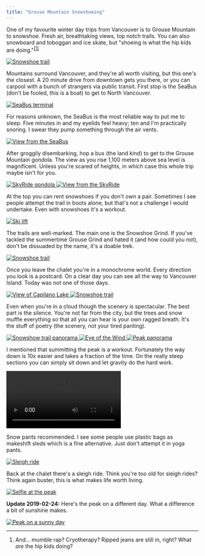 ```yaml
---
title: "Grouse Mountain Snowshoeing"
---
```


One of my favourite winter day trips from Vancouver is to Grouse Mountain to snowshoe. Fresh air, breathtaking views, top notch trails. You can also snowboard and toboggan and ice skate, but "shoeing is what the hip kids are doing."<sup><a href="#fn1" id="r1">[1]</a></sup>

<a class="image-link" href="https://s3.amazonaws.com/matthewminer/grouse-mountain/trail1.jpg" target="_blank">
    <img alt="Snowshoe trail" srcset="https://s3.amazonaws.com/matthewminer/grouse-mountain/trail1-thumbnail.jpg 1x, https://s3.amazonaws.com/matthewminer/grouse-mountain/trail1-thumbnail@2x.jpg 2x" src="https://s3.amazonaws.com/matthewminer/grouse-mountain/trail1-thumbnail.jpg">
</a>

Mountains surround Vancouver, and they're all worth visiting, but this one's the closest. A 20 minute drive from downtown gets you there, or you can carpool with a bunch of strangers via public transit. First stop is the SeaBus (don't be fooled, this is a boat) to get to North Vancouver.

<a class="image-link" href="https://s3.amazonaws.com/matthewminer/grouse-mountain/seabus-terminal.jpg" target="_blank">
    <img alt="SeaBus terminal" srcset="https://s3.amazonaws.com/matthewminer/grouse-mountain/seabus-terminal-thumbnail.jpg 1x, https://s3.amazonaws.com/matthewminer/grouse-mountain/seabus-terminal-thumbnail@2x.jpg 2x" src="https://s3.amazonaws.com/matthewminer/grouse-mountain/seabus-terminal-thumbnail.jpg">
</a>

For reasons unknown, the SeaBus is the most reliable way to put me to sleep. Five minutes in and my eyelids feel heavy; ten and I'm practically snoring. I swear they pump something through the air vents.

<a class="image-link" href="https://s3.amazonaws.com/matthewminer/grouse-mountain/seabus-view.jpg" target="_blank">
    <img alt="View from the SeaBus" srcset="https://s3.amazonaws.com/matthewminer/grouse-mountain/seabus-view-thumbnail.jpg 1x, https://s3.amazonaws.com/matthewminer/grouse-mountain/seabus-view-thumbnail@2x.jpg 2x" src="https://s3.amazonaws.com/matthewminer/grouse-mountain/seabus-view-thumbnail.jpg">
</a>

After groggily disembarking, hop a bus (the land kind) to get to the Grouse Mountain gondola. The view as you rise 1,100 meters above sea level is magnificent. Unless you're scared of heights, in which case this whole trip maybe isn't for you.

<a class="image-link" href="https://s3.amazonaws.com/matthewminer/grouse-mountain/skyride.jpg" target="_blank">
    <img alt="SkyRide gondola" srcset="https://s3.amazonaws.com/matthewminer/grouse-mountain/skyride-thumbnail.jpg 1x, https://s3.amazonaws.com/matthewminer/grouse-mountain/skyride-thumbnail@2x.jpg 2x" src="https://s3.amazonaws.com/matthewminer/grouse-mountain/skyride-thumbnail.jpg">
</a>

<a class="image-link" href="https://s3.amazonaws.com/matthewminer/grouse-mountain/skyride-view.jpg" target="_blank">
    <img alt="View from the SkyRide" srcset="https://s3.amazonaws.com/matthewminer/grouse-mountain/skyride-view-thumbnail.jpg 1x, https://s3.amazonaws.com/matthewminer/grouse-mountain/skyride-view-thumbnail@2x.jpg 2x" src="https://s3.amazonaws.com/matthewminer/grouse-mountain/skyride-view-thumbnail.jpg">
</a>

At the top you can rent snowshoes if you don't own a pair. Sometimes I see people attempt the trail in boots alone, but that's not a challenge I would undertake. Even with snowshoes it's a workout.

<a class="image-link" href="https://s3.amazonaws.com/matthewminer/grouse-mountain/ski-lift.jpg" target="_blank">
    <img alt="Ski lift" srcset="https://s3.amazonaws.com/matthewminer/grouse-mountain/ski-lift-thumbnail.jpg 1x, https://s3.amazonaws.com/matthewminer/grouse-mountain/ski-lift-thumbnail@2x.jpg 2x" src="https://s3.amazonaws.com/matthewminer/grouse-mountain/ski-lift-thumbnail.jpg">
</a>

The trails are well-marked. The main one is the Snowshoe Grind. If you've tackled the summertime Grouse Grind and hated it (and how could you not), don't be dissuaded by the name, it's a doable trek.

<a class="image-link" href="https://s3.amazonaws.com/matthewminer/grouse-mountain/trail2.jpg" target="_blank">
    <img alt="Snowshoe trail" srcset="https://s3.amazonaws.com/matthewminer/grouse-mountain/trail2-thumbnail.jpg 1x, https://s3.amazonaws.com/matthewminer/grouse-mountain/trail2-thumbnail@2x.jpg 2x" src="https://s3.amazonaws.com/matthewminer/grouse-mountain/trail2-thumbnail.jpg">
</a>

Once you leave the chalet you're in a monochrome world. Every direction you look is a postcard. On a clear day you can see all the way to Vancouver Island. Today was not one of those days.

<a class="image-link" href="https://s3.amazonaws.com/matthewminer/grouse-mountain/capilano-lake.jpg" target="_blank">
    <img alt="View of Capilano Lake" srcset="https://s3.amazonaws.com/matthewminer/grouse-mountain/capilano-lake-thumbnail.jpg 1x, https://s3.amazonaws.com/matthewminer/grouse-mountain/capilano-lake-thumbnail@2x.jpg 2x" src="https://s3.amazonaws.com/matthewminer/grouse-mountain/capilano-lake-thumbnail.jpg">
</a>

<a class="image-link" href="https://s3.amazonaws.com/matthewminer/grouse-mountain/trail3.jpg" target="_blank">
    <img alt="Snowshoe trail" srcset="https://s3.amazonaws.com/matthewminer/grouse-mountain/trail3-thumbnail.jpg 1x, https://s3.amazonaws.com/matthewminer/grouse-mountain/trail3-thumbnail@2x.jpg 2x" src="https://s3.amazonaws.com/matthewminer/grouse-mountain/trail3-thumbnail.jpg">
</a>

Even when you're in a cloud though the scenery is spectacular. The best part is the silence. You're not far from the city, but the trees and snow muffle everything so that all you can hear is your own ragged breath. It's the stuff of poetry (the scenery, not your tired panting).

<a class="image-link" href="https://s3.amazonaws.com/matthewminer/grouse-mountain/trail-panorama.jpg" target="_blank">
    <img alt="Snowshow trail panorama" srcset="https://s3.amazonaws.com/matthewminer/grouse-mountain/trail-panorama-thumbnail.jpg 1x, https://s3.amazonaws.com/matthewminer/grouse-mountain/trail-panorama-thumbnail@2x.jpg 2x" src="https://s3.amazonaws.com/matthewminer/grouse-mountain/trail-panorama-thumbnail.jpg">
</a>

<a class="image-link" href="https://s3.amazonaws.com/matthewminer/grouse-mountain/eye-of-the-wind.jpg" target="_blank">
    <img alt="Eye of the Wind" srcset="https://s3.amazonaws.com/matthewminer/grouse-mountain/eye-of-the-wind-thumbnail.jpg 1x, https://s3.amazonaws.com/matthewminer/grouse-mountain/eye-of-the-wind-thumbnail@2x.jpg 2x" src="https://s3.amazonaws.com/matthewminer/grouse-mountain/eye-of-the-wind-thumbnail.jpg">
</a>

<a class="image-link" href="https://s3.amazonaws.com/matthewminer/grouse-mountain/peak-panorama.jpg" target="_blank">
    <img alt="Peak panorama" srcset="https://s3.amazonaws.com/matthewminer/grouse-mountain/peak-panorama-thumbnail.jpg 1x, https://s3.amazonaws.com/matthewminer/grouse-mountain/peak-panorama-thumbnail@2x.jpg 2x" src="https://s3.amazonaws.com/matthewminer/grouse-mountain/peak-panorama-thumbnail.jpg">
</a>

I mentioned that summitting the peak is a workout. Fortunately the way down is 10x easier and takes a fraction of the time. On the really steep sections you can simply sit down and let gravity do the hard work.

<video controls src="https://s3.amazonaws.com/matthewminer/grouse-mountain/sliding.mp4"></video>

Snow pants recommended. I see some people use plastic bags as makeshift sleds which is a fine alternative. Just don't attempt it in yoga pants.

<a class="image-link" href="https://s3.amazonaws.com/matthewminer/grouse-mountain/sleigh-ride.jpg" target="_blank">
    <img alt="Sleigh ride" srcset="https://s3.amazonaws.com/matthewminer/grouse-mountain/sleigh-ride-thumbnail.jpg 1x, https://s3.amazonaws.com/matthewminer/grouse-mountain/sleigh-ride-thumbnail@2x.jpg 2x" src="https://s3.amazonaws.com/matthewminer/grouse-mountain/sleigh-ride-thumbnail.jpg">
</a>

Back at the chalet there's a sleigh ride. Think you're too old for sleigh rides? Think again buster, this is what makes life worth living.

<a class="image-link" href="https://s3.amazonaws.com/matthewminer/grouse-mountain/peak-selfie.jpg" target="_blank">
    <img alt="Selfie at the peak" srcset="https://s3.amazonaws.com/matthewminer/grouse-mountain/peak-selfie-thumbnail.jpg 1x, https://s3.amazonaws.com/matthewminer/grouse-mountain/peak-selfie-thumbnail@2x.jpg 2x" src="https://s3.amazonaws.com/matthewminer/grouse-mountain/peak-selfie-thumbnail.jpg">
</a>

**Update 2019-02-24:** Here's the peak on a different day. What a difference a bit of sunshine makes.

<a class="image-link" href="https://s3.amazonaws.com/matthewminer/grouse-mountain/sunny-day.jpg" target="_blank">
    <img alt="Peak on a sunny day" srcset="https://s3.amazonaws.com/matthewminer/grouse-mountain/sunny-day.jpg 1x, https://s3.amazonaws.com/matthewminer/grouse-mountain/sunny-day-thumbnail@2x.jpg 2x" src="https://s3.amazonaws.com/matthewminer/grouse-mountain/sunny-day-thumbnail.jpg">
</a>


---

<ol class="footnotes">
    <li id="fn1">And&hellip; mumble rap? Cryotherapy? Ripped jeans are still in, right? What <em>are</em> the hip kids doing?<a href="#r1" class="return"></a></li>
</ol>
